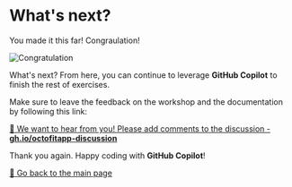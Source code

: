 # What's next?

You made it this far! Congraulation!

![Congratulation](https://octodex.github.com/images/hula_loop_octodex03.gif)

What's next? From here, you can continue to leverage **GitHub Copilot** to finish the rest of exercises.

Make sure to leave the feedback on the workshop and the documentation by following this link:

[:speech_balloon: We want to hear from you! Please add comments to the discussion - **gh.io/octofitapp-discussion**](https://github.com/orgs/community/discussions/142536)

Thank you again. Happy coding with **GitHub Copilot**!

[:house_with_garden: Go back to the main page](../../README.md)
